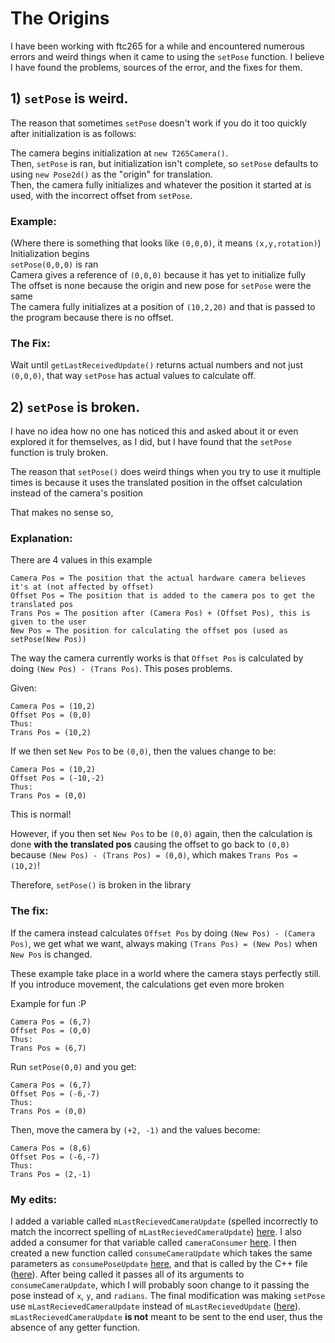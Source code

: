 # The Origins
I have been working with ftc265 for a while and encountered numerous errors and weird things when it came to using the `setPose` function. I believe I have found the problems, sources of the error, and the fixes for them.

## 1) `setPose` is weird.
The reason that sometimes `setPose` doesn't work if you do it too quickly after initialization is as follows:

The camera begins initialization at `new T265Camera()`.\
Then, `setPose` is ran, but initialization isn't complete, so `setPose` defaults to using `new Pose2d()` as the "origin" for translation.\
Then, the camera fully initializes and whatever the position it started at is used, with the incorrect offset from `setPose`.

### Example:
(Where there is something that looks like `(0,0,0)`, it means `(x,y,rotation)`)\
Initialization begins\
`setPose(0,0,0)` is ran\
Camera gives a reference of `(0,0,0)` because it has yet to initialize fully\
The offset is none because the origin and new pose for `setPose` were the same\
The camera fully initializes at a position of `(10,2,20)` and that is passed to the program because there is no offset.

### The Fix:
Wait until `getLastReceivedUpdate()` returns actual numbers and not just `(0,0,0)`, that way `setPose` has actual values to calculate off.

## 2) `setPose` is broken.
I have no idea how no one has noticed this and asked about it or even explored it for themselves, as I did, but I have found that the `setPose` function is truly broken.

The reason that `setPose()` does weird things when you try to use it multiple times is because it uses the translated position in the offset calculation instead of the camera's position

That makes no sense so,
### Explanation:
There are 4 values in this example
```
Camera Pos = The position that the actual hardware camera believes it's at (not affected by offset)
Offset Pos = The position that is added to the camera pos to get the translated pos
Trans Pos = The position after (Camera Pos) + (Offset Pos), this is given to the user
New Pos = The position for calculating the offset pos (used as setPose(New Pos))
```

The way the camera currently works is that `Offset Pos` is calculated by doing `(New Pos) - (Trans Pos)`. This poses problems.

Given:
```
Camera Pos = (10,2)
Offset Pos = (0,0)
Thus:
Trans Pos = (10,2)
```

If we then set `New Pos` to be `(0,0)`, then the values change to be:
```
Camera Pos = (10,2)
Offset Pos = (-10,-2)
Thus:
Trans Pos = (0,0)
```
This is normal!

However, if you then set `New Pos` to be `(0,0)` again, then the calculation is done **with the translated pos** causing the offset to go back to `(0,0)` because `(New Pos) - (Trans Pos) = (0,0)`, which makes `Trans Pos = (10,2)`!

Therefore, `setPose()` is broken in the library

### The fix:
If the camera instead calculates `Offset Pos` by doing `(New Pos) - (Camera Pos)`, we get what we want, always making `(Trans Pos) = (New Pos)` when `New Pos` is changed.

These example take place in a world where the camera stays perfectly still. If you introduce movement, the calculations get even more broken

Example for fun :P
```
Camera Pos = (6,7)
Offset Pos = (0,0)
Thus:
Trans Pos = (6,7)
```
Run `setPose(0,0)` and you get:
```
Camera Pos = (6,7)
Offset Pos = (-6,-7)
Thus:
Trans Pos = (0,0)
```

Then, move the camera by `(+2, -1)` and the values become:
```
Camera Pos = (8,6)
Offset Pos = (-6,-7)
Thus:
Trans Pos = (2,-1)
```

### My edits:
I added a variable called `mLastRecievedCameraUpdate` (spelled incorrectly to match the incorrect spelling of `mLastRecievedCameraUpdate`) [here](https://github.com/Sparib/ftc265/blob/master/lib/src/main/java/com/spartronics4915/lib/T265Camera.java#L90).
I also added a consumer for that variable called `cameraConsumer` [here](https://github.com/Sparib/ftc265/blob/master/lib/src/main/java/com/spartronics4915/lib/T265Camera.java#L95-L100). I then created a new function called `consumeCameraUpdate` which takes the same parameters as `consumePoseUpdate` [here](https://github.com/Sparib/ftc265/blob/master/lib/src/main/java/com/spartronics4915/lib/T265Camera.java#L363-L374), and that is called by the C++ file ([here](https://github.com/Sparib/ftc265/blob/master/lib/src/main/cpp/t265wrapper.cpp#L226)). After being called it passes all of its arguments to `consumeCameraUpdate`, which I will probably soon change to it passing the pose instead of `x`, `y`, and `radians`.
The final modification was making `setPose` use `mLastRecievedCameraUpdate` instead of `mLastRecievedUpdate` ([here](https://github.com/Sparib/ftc265/blob/master/lib/src/main/java/com/spartronics4915/lib/T265Camera.java#L339-L341)).\
`mLastRecievedCameraUpdate` **is not** meant to be sent to the end user, thus the absence of any getter function.